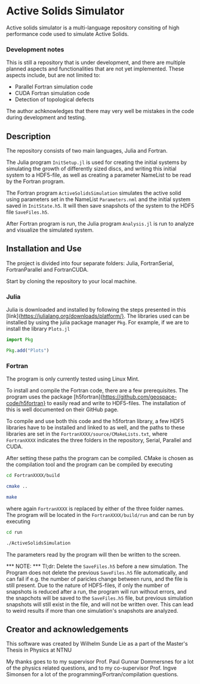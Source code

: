 # Active Solids Simulator

Active solids simulator is a multi-language repository consiting of high performance code used to simulate Active Solids.

### Development notes
This is still a repository that is under development, and there are multiple planned aspects and functionalities that are not yet implemented. These aspects include, but are not limited to:

- Parallel Fortran simulation code
- CUDA Fortran simulation code
- Detection of topological defects

The author achknowledges that there may very well be mistakes in the code during development and testing.

## Description

The repository consists of two main languages, Julia and Fortran.

The Julia program `InitSetup.jl` is used for creating the initial systems by simulating the growth of differently sized discs, and writing this initial system to a HDF5-file, as well as creating a parameter NameList to be read by the Fortran program.

The Fortran program `ActiveSolidsSimulation` simulates the active solid using parameters set in the NameList `Parameters.nml` and the initial system saved in `InitState.h5`. It will then save snapshots of the system to the HDF5 file `SaveFiles.h5`.

After Fortran program is run, the Julia program `Analysis.jl` is run to analyze and visualize the simulated system.

## Installation and Use

The project is divided into four separate folders: Julia, FortranSerial, FortranParallel and FortranCUDA.

Start by cloning the repository to your local machine.

### Julia 

Julia is downloaded and installed by following the steps presented in this [link]{https://julialang.org/downloads/platform/}. The libraries used can be installed by using the julia package manager `Pkg`. For example, if we are to install the library `Plots.jl`

```julia
import Pkg

Pkg.add("Plots")
```


### Fortran

The program is only currently tested using Linux Mint.

To install and compile the Fortran code, there are a few prerequisites. The program uses the package [h5fortran]{https://github.com/geospace-code/h5fortran} to easily read and write to HDF5-files. The installation of this is well documented on their GitHub page.

To compile and use both this code and the h5fortran library, a few HDF5 libraries have to be installed and linked to as well, and the paths to these libraries are set in the `FortranXXXX/source/CMakeLists.txt`, where `FortranXXXX` indicates the three folders in the repository, Serial, Parallel and CUDA.

After setting these paths the program can be compiled. CMake is chosen as the compilation tool and the program can be compiled by executing

```bash
cd FortranXXXX/build

cmake ..

make
```

where again `FortranXXXX` is replaced by either of the three folder names. The program will be located in the `FortranXXXX/build/run` and can be run by executing

```bash
cd run

./ActiveSolidsSimulation
```

The parameters read by the program will then be written to the screen.

*** NOTE: *** Tl;dr: Delete the `SaveFiles.h5` before a new simulation. The Program does not delete the previous `SaveFiles.h5` file automatically, and can fail if e.g. the number of paricles change between runs, and the file is still present. Due to the nature of HDF5-files, if only the number of snapshots is reduced after a run, the program will run without errors, and the snapchots will be saved to the `SaveFiles.h5` file, but previous simulation snapshots will still exist in the file, and will not be written over. This can lead to weird results if more than one simulation's snapshots are analyzed.


## Creator and acknowledgements

This software was created by Wilhelm Sunde Lie as a part of the Master's Thesis in Physics at NTNU

My thanks goes to to my supervisor Prof. Paul Gunnar Dommersnes for a lot of the physics related questions, and to my co-supervisor Prof. Ingve Simonsen for a lot of the programming/Fortran/compilation questions.

## 